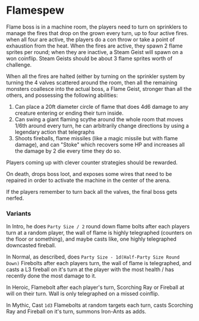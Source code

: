 # Flamespew

Flame boss is in a machine room, the players need to turn on sprinklers to manage the fires that drop on the grown every
turn, up to four active fires. when all four are active, the players do a con throw or take a point of exhaustion from
the heat. When the fires are active, they spawn 2 flame sprites per round; when they are inactive, a Steam Geist will
spawn on a won coinflip. Steam Geists should be about 3 flame sprites worth of challenge.

When all the fires are halted (either by turning on the sprinkler system by turning the 4 valves scattered around the
room, then all the remaining monsters coallesce into the actual boss, a Flame Geist, stronger than all the others, and
possessing the following abilities:

1. Can place a 20ft diameter circle of flame that does 4d6 damage to any creature entering or ending their turn inside.
2. Can swing a giant flaming scythe around the whole room that moves 1/6th around every turn, he can arbitrarily change
   directions by using a legendary action that telegraphs
3. Shoots fireballs, flame missiles (like a magic missile but with flame damage), and can "Stoke" which recovers some HP
   and increases all the damage by 2 die every time they do so.

Players coming up with clever counter strategies should be rewarded.

On death, drops boss loot, and exposes some wires that need to be repaired in order to activate the machine in the
center of the arena.

If the players remember to turn back all the valves, the final boss gets nerfed.

### Variants

In Intro, he does `Party Size / 2` round down flame bolts after each players turn at a random player, the wall of flame
is highly telegraphed (counters on the floor or something), and maybe casts like, one highly telegraphed downcasted
fireball.

In Normal, as described, does `Party Size - 1d(Half-Party Size Round Down)` Firebolts after each players turn, the wall
of flame is telegraphed, and casts a L3 fireball on it's turn at the player with the most health / has recently done the
most damage to it.

In Heroic, Flamebolt after each player's turn, Scorching Ray or Fireball at will on their turn. Wall is only telegraphed
on a missed coinflip.

In Mythic, Cast `1d3` Flamebolts at random targets each turn, casts Scorching Ray and Fireball on it's turn, summons
Iron-Ants as adds.

